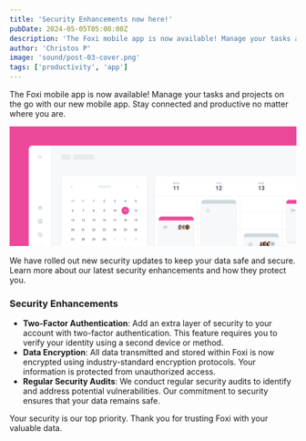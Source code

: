 ```yaml
---
title: 'Security Enhancements now here!'
pubDate: 2024-05-05T05:00:00Z
description: 'The Foxi mobile app is now available! Manage your tasks and projects on the go with our new mobile app. Stay connected and productive no matter where you are.'
author: 'Christos P'
image: 'sound/post-03-cover.png'
tags: ['productivity', 'app']
---
```


The Foxi mobile app is now available! Manage your tasks and projects on the go with our new mobile app. Stay connected and productive no matter where you are.

![Foxi is here.](../../assets/sound/post-03.png)

We have rolled out new security updates to keep your data safe and secure. Learn more about our latest security enhancements and how they protect you.

### Security Enhancements

- **Two-Factor Authentication**: Add an extra layer of security to your account with two-factor authentication. This feature requires you to verify your identity using a second device or method.
- **Data Encryption**: All data transmitted and stored within Foxi is now encrypted using industry-standard encryption protocols. Your information is protected from unauthorized access.
- **Regular Security Audits**: We conduct regular security audits to identify and address potential vulnerabilities. Our commitment to security ensures that your data remains safe.

Your security is our top priority. Thank you for trusting Foxi with your valuable data.
